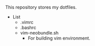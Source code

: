 This repository stores my dotfiles.

- List
  - .vimrc
  - .bashrc
  - vim-neobundle.sh
    - For building vim environment.
